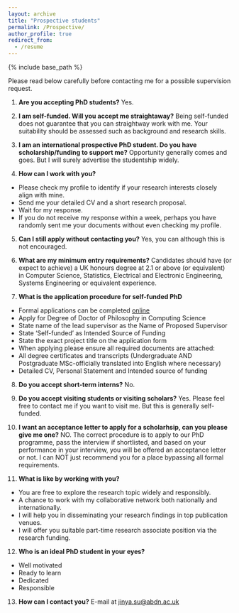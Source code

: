 ```yaml
---
layout: archive
title: "Prospective students"
permalink: /Prospective/
author_profile: true
redirect_from:
  - /resume
---
```


{% include base_path %}

Please read below carefully before contacting me for a possible supervision request. 


1. **Are you accepting PhD students?**
Yes. 

2. **I am self-funded. Will you accept me straightaway?**
Being self-funded does not guarantee that you can straightway work with me. Your suitability should be assessed such as background and research skills.  

3. **I am an international prospective PhD student. Do you have scholarship/funding to support me?**
Opportunity generally comes and goes. But I will surely advertise the studentship widely.

4. **How can I work with you?**
 * Please check my profile to identify if your research interests closely align with mine.
 * Send me your detailed CV and a short research proposal.
 * Wait for my response.
 * If you do not receive my response within a week, perhaps you have randomly sent me your documents without even checking my profile.

5. **Can I still apply without contacting you?**
Yes, you can although this is not encouraged. 

6. **What are my minimum entry requirements?**
Candidates should have (or expect to achieve) a UK honours degree at 2.1 or above (or equivalent) in Computer Science, Statistics, Electrical and Electronic Engineering, Systems Engineering or equivalent experience. 

7. **What is the application procedure for self-funded PhD**
  * Formal applications can be completed [online](https://www.abdn.ac.uk/pgap/login.php)
  * Apply for Degree of Doctor of Philosophy in Computing Science
  * State name of the lead supervisor as the Name of Proposed Supervisor
  * State ‘Self-funded’ as Intended Source of Funding
  * State the exact project title on the application form
  * When applying please ensure all required documents are attached:
  * All degree certificates and transcripts (Undergraduate AND Postgraduate MSc-officially translated into English where necessary)
  * Detailed CV, Personal Statement and Intended source of funding

8. **Do you accept short-term interns?**
No. 

9. **Do you accept visiting students or visiting scholars?**
Yes. Please feel free to contact me if you want to visit me. But this is generally self-funded. 

10. **I want an acceptance letter to apply for a scholarhsip, can you please give me one?**
NO. The correct procedure is to apply to our PhD programme, pass the interview if shortlisted, and based on your performance in your interview, you will be offered an acceptance letter or not. I can NOT just recommend you for a place bypassing all formal requirements.

11. **What is like by working with you?**
  * You are free to explore the research topic widely and responsibly.
  * A chance to work with my collaborative network both nationally and internationally.
  * I will help you in disseminating your research findings in top publication venues. 
  * I will offer you suitable part-time research associate position via the research funding.


12. **Who is an ideal PhD student in your eyes?**
  * Well motivated 
  * Ready to learn 
  * Dedicated
  * Responsible

13. **How can I contact you?**
E-mail at jinya.su@abdn.ac.uk 


